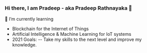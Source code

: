 ### Hi there, I am Pradeep - aka Pradeep Rathnayaka 👋
🌱 I’m currently learning 
-    Blockchain for the Internet of Things
-    Artificial Intelligence & Machine Learning for IoT systems
-    2021 Goals: 
--      Take my skills to the next level and improve my knowledge.
<!--
**pradeepkrathnayaka/pradeepkrathnayaka** is a ✨ _special_ ✨ repository because its `README.md` (this file) appears on your GitHub profile.

Here are some ideas to get you started:

- 🔭 I’m currently working on ...
- 🌱 I’m currently learning ...
- 👯 I’m looking to collaborate on ...
- 🤔 I’m looking for help with ...
- 💬 Ask me about ...
- 📫 How to reach me: ...
- 😄 Pronouns: ...
- ⚡ Fun fact: ...
-->
